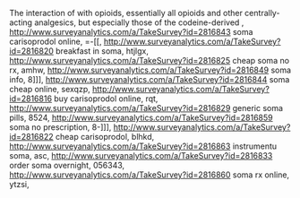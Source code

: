 The interaction of  with opioids, essentially all opioids and other centrally-acting analgesics, but especially those of the codeine-derived ,  http://www.surveyanalytics.com/a/TakeSurvey?id=2816843 soma carisoprodol online,  =-[[,  http://www.surveyanalytics.com/a/TakeSurvey?id=2816820 breakfast in soma,  htjlgx,  http://www.surveyanalytics.com/a/TakeSurvey?id=2816825 cheap soma no rx,  amhw,  http://www.surveyanalytics.com/a/TakeSurvey?id=2816849 soma info,  8]]],  http://www.surveyanalytics.com/a/TakeSurvey?id=2816844 soma cheap online,  sexqzp,  http://www.surveyanalytics.com/a/TakeSurvey?id=2816816 buy carisoprodol online,  rqt,  http://www.surveyanalytics.com/a/TakeSurvey?id=2816829 generic soma pills,  8524,  http://www.surveyanalytics.com/a/TakeSurvey?id=2816859 soma no prescription,  8-]]],  http://www.surveyanalytics.com/a/TakeSurvey?id=2816822 cheap carisoprodol,  blhkd,  http://www.surveyanalytics.com/a/TakeSurvey?id=2816863 instrumentu soma,  asc,  http://www.surveyanalytics.com/a/TakeSurvey?id=2816833 order soma overnight,  056343,  http://www.surveyanalytics.com/a/TakeSurvey?id=2816860 soma rx online,  ytzsi, 